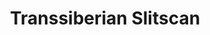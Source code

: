 ---
layout: post
title: Transsiberian Slitscan 
strapline: What does an 8 gigabyte slitscan of the world's longest train-ride look like and how do you make one?
introtext: I wrote quite a bit about the Trans-siberian trip I recently went on. One thing I only briefly mentioned was the video I took of the trip. 
tags: travel photography programming
strapimage: transsib.png
category: experiment
liveurl: http://archive.section9.co.uk/transsib
---
